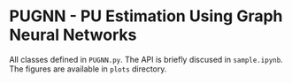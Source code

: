 # PUGNN - PU Estimation Using Graph Neural Networks

All classes defined in `PUGNN.py`. The API is briefly discused in `sample.ipynb`.
The figures are available in `plots` directory.
